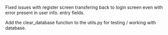 Fixed issues with register screen transfering back to login screen even with error present in user info. entry fields.

Add the clear_database function to the utils.py for testing / working with database.

